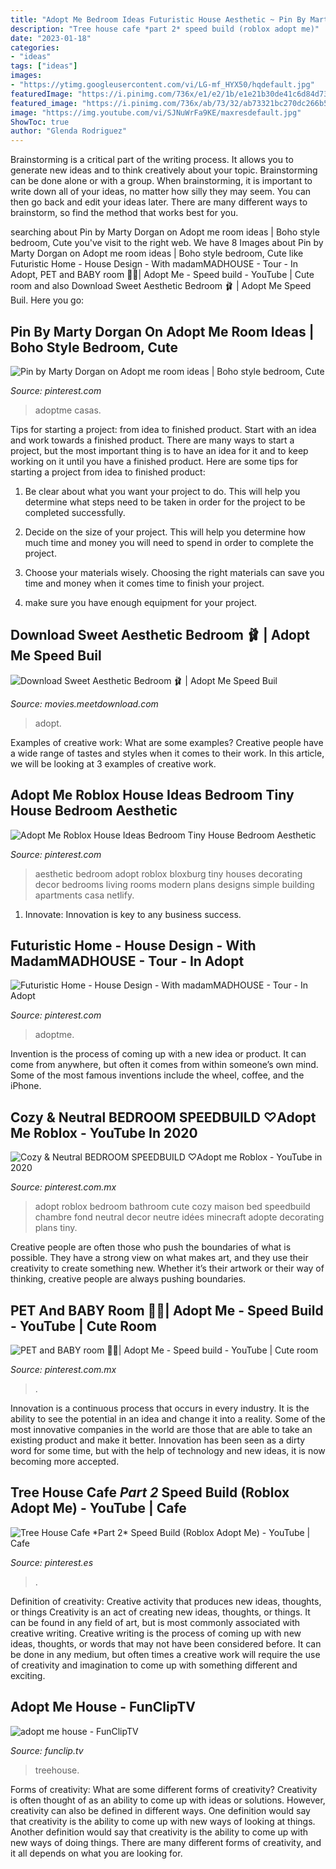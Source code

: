 ```yaml
---
title: "Adopt Me Bedroom Ideas Futuristic House Aesthetic ~ Pin By Marty Dorgan On Adopt Me Room Ideas"
description: "Tree house cafe *part 2* speed build (roblox adopt me)"
date: "2023-01-18"
categories:
- "ideas"
tags: ["ideas"]
images:
- "https://ytimg.googleusercontent.com/vi/LG-mf_HYX50/hqdefault.jpg"
featuredImage: "https://i.pinimg.com/736x/e1/e2/1b/e1e21b30de41c6d84d73ee3d7695cd82.jpg"
featured_image: "https://i.pinimg.com/736x/ab/73/32/ab73321bc270dc266b5ac2aca011bdc4.jpg"
image: "https://img.youtube.com/vi/SJNuWrFa9KE/maxresdefault.jpg"
ShowToc: true
author: "Glenda Rodriguez"
---
```



Brainstorming is a critical part of the writing process. It allows you to generate new ideas and to think creatively about your topic. Brainstorming can be done alone or with a group. When brainstorming, it is important to write down all of your ideas, no matter how silly they may seem. You can then go back and edit your ideas later. There are many different ways to brainstorm, so find the method that works best for you.

	

		
searching about Pin by Marty Dorgan on Adopt me room ideas | Boho style bedroom, Cute you've visit to the right web. We have 8 Images about Pin by Marty Dorgan on Adopt me room ideas | Boho style bedroom, Cute like Futuristic Home - House Design - With madamMADHOUSE - Tour - In Adopt, PET and BABY room 👶🐶| Adopt Me - Speed build - YouTube | Cute room and also Download Sweet Aesthetic Bedroom 🩰 | Adopt Me Speed Buil. Here you go:
		
    
## Pin By Marty Dorgan On Adopt Me Room Ideas | Boho Style Bedroom, Cute

<img loading=lazy src="https://i.pinimg.com/736x/08/36/90/083690a604197407ad502bdd8fcd792b.jpg" onerror="this.onerror=null;this.src='https://tse4.mm.bing.net/th?id=OIP.gKfF9hpE0Mifpplie6OBLwHaFj&amp;pid=15.1';" alt="Pin by Marty Dorgan on Adopt me room ideas | Boho style bedroom, Cute">

_Source: pinterest.com_

>adoptme casas. 

	

Tips for starting a project: from idea to finished product.
Start with an idea and work towards a finished product. There are many ways to start a project, but the most important thing is to have an idea for it and to keep working on it until you have a finished product. Here are some tips for starting a project from idea to finished product: 
1. Be clear about what you want your project to do. This will help you determine what steps need to be taken in order for the project to be completed successfully. 

2. Decide on the size of your project. This will help you determine how much time and money you will need to spend in order to complete the project. 

3. Choose your materials wisely. Choosing the right materials can save you time and money when it comes time to finish your project. 

4. make sure you have enough equipment for your project.

    
## Download Sweet Aesthetic Bedroom 🩰 | Adopt Me Speed Buil

<img loading=lazy src="https://img.youtube.com/vi/SJNuWrFa9KE/maxresdefault.jpg" onerror="this.onerror=null;this.src='https://tse4.mm.bing.net/th?id=OIP.J_klvDAuX1nvaYpYhryr-QHaEK&amp;pid=15.1';" alt="Download Sweet Aesthetic Bedroom 🩰 | Adopt Me Speed Buil">

_Source: movies.meetdownload.com_

>adopt. 

	

Examples of creative work: What are some examples?
Creative people have a wide range of tastes and styles when it comes to their work. In this article, we will be looking at 3 examples of creative work.

    
## Adopt Me Roblox House Ideas Bedroom Tiny House Bedroom Aesthetic

<img loading=lazy src="https://i.pinimg.com/736x/38/a0/06/38a0060615bb6cc8e640b62515f293e3.jpg" onerror="this.onerror=null;this.src='https://tse4.mm.bing.net/th?id=OIP.8V3j3pU7u-jEcYFgeVnxfQHaEK&amp;pid=15.1';" alt="Adopt Me Roblox House Ideas Bedroom Tiny House Bedroom Aesthetic">

_Source: pinterest.com_

>aesthetic bedroom adopt roblox bloxburg tiny houses decorating decor bedrooms living rooms modern plans designs simple building apartments casa netlify. 

	

1. Innovate: Innovation is key to any business success.

    
## Futuristic Home - House Design - With MadamMADHOUSE - Tour - In Adopt

<img loading=lazy src="https://i.pinimg.com/736x/86/58/5b/86585b9a8ad6dee600ea0cb62f1e7b00.jpg" onerror="this.onerror=null;this.src='https://tse4.mm.bing.net/th?id=OIP.mkKdHCUrAep1qkn08tcdZgHaEK&amp;pid=15.1';" alt="Futuristic Home - House Design - With madamMADHOUSE - Tour - In Adopt">

_Source: pinterest.com_

>adoptme. 

	

Invention is the process of coming up with a new idea or product. It can come from anywhere, but often it comes from within someone’s own mind. Some of the most famous inventions include the wheel, coffee, and the iPhone.

    
## Cozy &amp; Neutral BEDROOM SPEEDBUILD ♡Adopt Me Roblox - YouTube In 2020

<img loading=lazy src="https://i.pinimg.com/736x/b9/eb/f8/b9ebf860b88eb6150ccb8817e2ed131d.jpg" onerror="this.onerror=null;this.src='https://tse4.mm.bing.net/th?id=OIP.kZcJCbrdm87JOWt0kjzTxQHaFj&amp;pid=15.1';" alt="Cozy &amp; Neutral BEDROOM SPEEDBUILD ♡Adopt me Roblox - YouTube in 2020">

_Source: pinterest.com.mx_

>adopt roblox bedroom bathroom cute cozy maison bed speedbuild chambre fond neutral decor neutre idées minecraft adopte decorating plans tiny. 

	

Creative people are often those who push the boundaries of what is possible. They have a strong view on what makes art, and they use their creativity to create something new. Whether it’s their artwork or their way of thinking, creative people are always pushing boundaries.

    
## PET And BABY Room 👶🐶| Adopt Me - Speed Build - YouTube | Cute Room

<img loading=lazy src="https://i.pinimg.com/736x/ab/73/32/ab73321bc270dc266b5ac2aca011bdc4.jpg" onerror="this.onerror=null;this.src='https://tse3.mm.bing.net/th?id=OIP.JN71SLjfthiZvUIYZgcBjAHaEK&amp;pid=15.1';" alt="PET and BABY room 👶🐶| Adopt Me - Speed build - YouTube | Cute room">

_Source: pinterest.com.mx_

>. 

	

Innovation is a continuous process that occurs in every industry. It is the ability to see the potential in an idea and change it into a reality. Some of the most innovative companies in the world are those that are able to take an existing product and make it better. Innovation has been seen as a dirty word for some time, but with the help of technology and new ideas, it is now becoming more accepted.

    
## Tree House Cafe *Part 2* Speed Build (Roblox Adopt Me) - YouTube | Cafe

<img loading=lazy src="https://i.pinimg.com/736x/e1/e2/1b/e1e21b30de41c6d84d73ee3d7695cd82.jpg" onerror="this.onerror=null;this.src='https://tse2.mm.bing.net/th?id=OIP.lR_nBhgEBpDeG8zU-_vplQHaEK&amp;pid=15.1';" alt="Tree House Cafe *Part 2* Speed Build (Roblox Adopt Me) - YouTube | Cafe">

_Source: pinterest.es_

>. 

	

Definition of creativity: Creative activity that produces new ideas, thoughts, or things
Creativity is an act of creating new ideas, thoughts, or things. It can be found in any field of art, but is most commonly associated with creative writing. Creative writing is the process of coming up with new ideas, thoughts, or words that may not have been considered before. It can be done in any medium, but often times a creative work will require the use of creativity and imagination to come up with something different and exciting.

    
## Adopt Me House - FunClipTV

<img loading=lazy src="https://ytimg.googleusercontent.com/vi/LG-mf_HYX50/hqdefault.jpg" onerror="this.onerror=null;this.src='https://tse4.mm.bing.net/th?id=OIP.6XPrV97SVfatDlDVLLyhtwHaFj&amp;pid=15.1';" alt="adopt me house - FunClipTV">

_Source: funclip.tv_

>treehouse. 

	

Forms of creativity: What are some different forms of creativity?
Creativity is often thought of as an ability to come up with ideas or solutions. However, creativity can also be defined in different ways. One definition would say that creativity is the ability to come up with new ways of looking at things. Another definition would say that creativity is the ability to come up with new ways of doing things. There are many different forms of creativity, and it all depends on what you are looking for.


